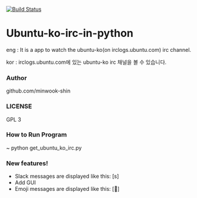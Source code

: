  [![Build Status](https://travis-ci.org/minwook-shin/ubuntu-ko-irc-in-python.svg?branch=master)](https://travis-ci.org/minwook-shin/ubuntu-ko-irc-in-python)
 # Ubuntu-ko-irc-in-python
eng : It is a app to watch the ubuntu-ko(on irclogs.ubuntu.com) irc channel.

kor : irclogs.ubuntu.com에 있는 ubuntu-ko irc 채널을 볼 수 있습니다.
### Author
github.com/minwook-shin
### LICENSE
GPL 3
### How to Run Program 
~ python get_ubuntu_ko_irc.py

### New features!
* Slack messages are displayed like this: [s]
* Add GUI
* Emoji messages are displayed like this: [🙂]
